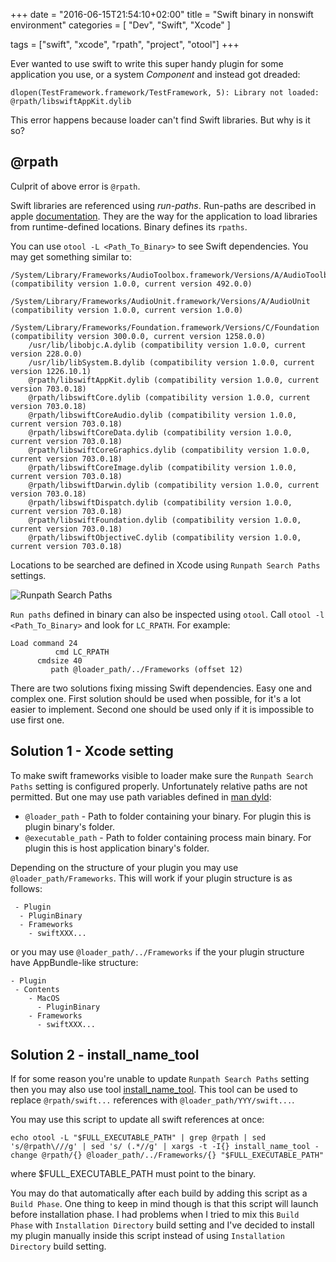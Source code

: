 +++
date = "2016-06-15T21:54:10+02:00"
title = "Swift binary in nonswift environment"
categories = [
  "Dev",
  "Swift",
  "Xcode"
]

tags = ["swift", "xcode", "rpath", "project", "otool"]
+++

Ever wanted to use swift to write this super handy plugin for some application you use, or a system _Component_ and instead got dreaded:

```
dlopen(TestFramework.framework/TestFramework, 5): Library not loaded: @rpath/libswiftAppKit.dylib
```
<!--more-->

This error happens because loader can't find Swift libraries. But why is it so?

## @rpath

Culprit of above error is `@rpath`.

Swift libraries are referenced using _run-paths_. Run-paths are described in apple [documentation](https://developer.apple.com/library/mac/documentation/DeveloperTools/Conceptual/DynamicLibraries/100-Articles/RunpathDependentLibraries.html). They are the way for the application to load libraries from runtime-defined locations. Binary defines its `rpaths`.

You can use `otool -L <Path_To_Binary>` to see Swift dependencies.
You may get something similar to:
```
/System/Library/Frameworks/AudioToolbox.framework/Versions/A/AudioToolbox (compatibility version 1.0.0, current version 492.0.0)
	/System/Library/Frameworks/AudioUnit.framework/Versions/A/AudioUnit (compatibility version 1.0.0, current version 1.0.0)
	/System/Library/Frameworks/Foundation.framework/Versions/C/Foundation (compatibility version 300.0.0, current version 1258.0.0)
	/usr/lib/libobjc.A.dylib (compatibility version 1.0.0, current version 228.0.0)
	/usr/lib/libSystem.B.dylib (compatibility version 1.0.0, current version 1226.10.1)
	@rpath/libswiftAppKit.dylib (compatibility version 1.0.0, current version 703.0.18)
	@rpath/libswiftCore.dylib (compatibility version 1.0.0, current version 703.0.18)
	@rpath/libswiftCoreAudio.dylib (compatibility version 1.0.0, current version 703.0.18)
	@rpath/libswiftCoreData.dylib (compatibility version 1.0.0, current version 703.0.18)
	@rpath/libswiftCoreGraphics.dylib (compatibility version 1.0.0, current version 703.0.18)
	@rpath/libswiftCoreImage.dylib (compatibility version 1.0.0, current version 703.0.18)
	@rpath/libswiftDarwin.dylib (compatibility version 1.0.0, current version 703.0.18)
	@rpath/libswiftDispatch.dylib (compatibility version 1.0.0, current version 703.0.18)
	@rpath/libswiftFoundation.dylib (compatibility version 1.0.0, current version 703.0.18)
	@rpath/libswiftObjectiveC.dylib (compatibility version 1.0.0, current version 703.0.18)
```
 Locations to be searched are defined in Xcode using `Runpath Search Paths` settings.

![Runpath Search Paths](/img/swift-in-nonswift-env-rpath.png)

`Run paths` defined in binary can also be inspected using `otool`.
Call `otool -l <Path_To_Binary>` and look for `LC_RPATH`.
For example:
```
Load command 24
          cmd LC_RPATH
      cmdsize 40
         path @loader_path/../Frameworks (offset 12)
```


There are two solutions fixing missing Swift dependencies. Easy one and complex one. First solution should be used when possible, for it's a lot easier to implement. Second one should be used only if it is impossible to use first one.

## Solution 1 - Xcode setting
To make swift frameworks visible to loader make sure the `Runpath Search Paths` setting is configured properly.
Unfortunately relative paths are not permitted. But one may use path variables defined in [man dyld](https://developer.apple.com/legacy/library/documentation/Darwin/Reference/ManPages/man1/dyld.1.html):

 - `@loader_path` - Path to folder containing your binary. For plugin this is plugin binary's folder.
 - `@executable_path` - Path to folder containing process main binary. For plugin this is host application binary's folder.

Depending on the structure of your plugin you may use `@loader_path/Frameworks`. This will work if your plugin structure is as follows:
```
 - Plugin
  - PluginBinary
  - Frameworks
    - swiftXXX...
```
or you may use `@loader_path/../Frameworks` if the your plugin structure have AppBundle-like structure:
```
- Plugin
 - Contents
    - MacOS
      - PluginBinary
    - Frameworks
      - swiftXXX...
```

## Solution 2 - install_name_tool

If for some reason you're unable to update `Runpath Search Paths` setting then you may also use tool [install_name_tool](http://www.manpagez.com/man/1/install_name_tool/). This tool can be used to replace `@rpath/swift...` references with `@loader_path/YYY/swift...`.

You may use this script to update all swift references at once:
```
echo otool -L "$FULL_EXECUTABLE_PATH" | grep @rpath | sed 's/@rpath\///g' | sed 's/ (.*//g' | xargs -t -I{} install_name_tool -change @rpath/{} @loader_path/../Frameworks/{} "$FULL_EXECUTABLE_PATH"
```
where $FULL_EXECUTABLE_PATH must point to the binary.

You may do that automatically after each build by adding this script as a `Build Phase`. One thing to keep in mind though is that this script will launch before installation phase. I had problems when I tried to mix this `Build Phase` with `Installation Directory` build setting and I've decided to install my plugin manually inside this script instead of using `Installation Directory` build setting.
